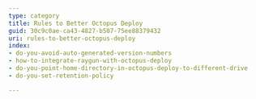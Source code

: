 ```yaml
---
type: category
title: Rules to Better Octopus Deploy
guid: 30c9c0ae-ca43-4827-b507-75ee88379432
uri: rules-to-better-octopus-deploy
index:
- do-you-avoid-auto-generated-version-numbers
- how-to-integrate-raygun-with-octopus-deploy
- do-you-point-home-directory-in-octopus-deploy-to-different-drive
- do-you-set-retention-policy

---
```

<p>​​</p>


